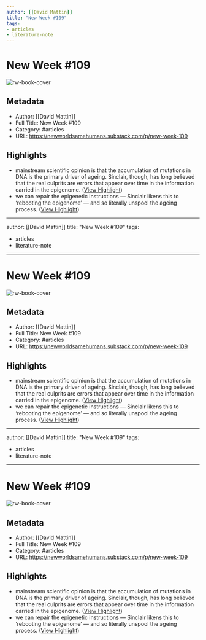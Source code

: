 ```yaml
---
author: [[David Mattin]]
title: "New Week #109"
tags: 
- articles
- literature-note
---
```

# New Week #109

![rw-book-cover](https://substackcdn.com/image/fetch/w_1200,h_600,c_limit,f_jpg,q_auto:good,fl_progressive:steep/https%3A%2F%2Fsubstack-post-media.s3.amazonaws.com%2Fpublic%2Fimages%2F5c1148ff-5ac3-4234-b00a-288ed5839c51_1600x800.png)

## Metadata
- Author: [[David Mattin]]
- Full Title: New Week #109
- Category: #articles
- URL: https://newworldsamehumans.substack.com/p/new-week-109

## Highlights
- mainstream scientific opinion is that the accumulation of mutations in DNA is the primary driver of ageing. Sinclair, though, has long believed that the real culprits are errors that appear over time in the information carried in the epigenome. ([View Highlight](https://read.readwise.io/read/01gqzr6e2na817zfatr572tnvd))
- we can repair the epigenetic instructions — Sinclair likens this to ‘rebooting the epigenome’ — and so literally unspool the ageing process. ([View Highlight](https://read.readwise.io/read/01gqzr86hnkgmz29e9p5g6tnsx))
---
author: [[David Mattin]]
title: "New Week #109"
tags: 
- articles
- literature-note
---
# New Week #109

![rw-book-cover](https://substackcdn.com/image/fetch/w_1200,h_600,c_limit,f_jpg,q_auto:good,fl_progressive:steep/https%3A%2F%2Fsubstack-post-media.s3.amazonaws.com%2Fpublic%2Fimages%2F5c1148ff-5ac3-4234-b00a-288ed5839c51_1600x800.png)

## Metadata
- Author: [[David Mattin]]
- Full Title: New Week #109
- Category: #articles
- URL: https://newworldsamehumans.substack.com/p/new-week-109

## Highlights
- mainstream scientific opinion is that the accumulation of mutations in DNA is the primary driver of ageing. Sinclair, though, has long believed that the real culprits are errors that appear over time in the information carried in the epigenome. ([View Highlight](https://read.readwise.io/read/01gqzr6e2na817zfatr572tnvd))
- we can repair the epigenetic instructions — Sinclair likens this to ‘rebooting the epigenome’ — and so literally unspool the ageing process. ([View Highlight](https://read.readwise.io/read/01gqzr86hnkgmz29e9p5g6tnsx))
---
author: [[David Mattin]]
title: "New Week #109"
tags: 
- articles
- literature-note
---
# New Week #109

![rw-book-cover](https://substackcdn.com/image/fetch/w_1200,h_600,c_limit,f_jpg,q_auto:good,fl_progressive:steep/https%3A%2F%2Fsubstack-post-media.s3.amazonaws.com%2Fpublic%2Fimages%2F5c1148ff-5ac3-4234-b00a-288ed5839c51_1600x800.png)

## Metadata
- Author: [[David Mattin]]
- Full Title: New Week #109
- Category: #articles
- URL: https://newworldsamehumans.substack.com/p/new-week-109

## Highlights
- mainstream scientific opinion is that the accumulation of mutations in DNA is the primary driver of ageing. Sinclair, though, has long believed that the real culprits are errors that appear over time in the information carried in the epigenome. ([View Highlight](https://read.readwise.io/read/01gqzr6e2na817zfatr572tnvd))
- we can repair the epigenetic instructions — Sinclair likens this to ‘rebooting the epigenome’ — and so literally unspool the ageing process. ([View Highlight](https://read.readwise.io/read/01gqzr86hnkgmz29e9p5g6tnsx))

